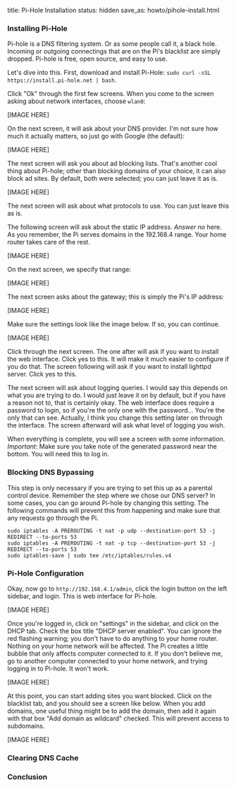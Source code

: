 title: Pi-Hole Installation
status: hidden
save_as: howto/pihole-install.html

### Installing Pi-Hole

Pi-hole is a DNS filtering system. Or as some people call it, a black hole. Incoming or outgoing connectings that are on the Pi's blacklist are simply dropped. Pi-hole is free, open source, and easy to use.

Let's dive into this. First, download and install Pi-Hole: `sudo curl -sSL https://install.pi-hole.net | bash`.

Click "Ok" through the first few screens. When you come to the screen asking about network interfaces, choose `wlan0`:

[IMAGE HERE]

On the next screen, it will ask about your DNS provider. I'm not sure how much it actually matters, so just go with Google (the default):

[IMAGE HERE]

The next screen will ask you about ad blocking lists. That's another cool thing about Pi-hole; other than blocking domains of your choice, it can also block ad sites. By default, both were selected; you can just leave it as is.

[IMAGE HERE]

The next screen will ask about what protocols to use. You can just leave this as is.

The following screen will ask about the static IP address. *Answer no* here. As you remember, the Pi serves domains in the 192.168.4 range. Your home router takes care of the rest.

[IMAGE HERE]

On the next screen, we specify that range:

[IMAGE HERE]

The next screen asks about the gateway; this is simply the Pi's IP address:

[IMAGE HERE]

Make sure the settings look like the image below. If so, you can continue.

[IMAGE HERE]

Click through the next screen. The one after will ask if you want to install the web interface. Click yes to this. It will make it much easier to configure if you do that. The screen following will ask if you want to install lighttpd server. Click yes to this.

The next screen will ask about logging queries. I would say this depends on what you are trying to do. I would just leave it on by default, but if you have a reason not to, that is certainly okay. The web interface does require a password to login, so if you're the only one with the password... You're the only that can see. Actually, I think you change this setting later on through the interface. The screen afterward will ask what level of logging you wish.

When everything is complete, you will see a screen with some information. *Important*: Make sure you take note of the generated password near the bottom. You will need this to log in.

### Blocking DNS Bypassing

This step is only necessary if you are trying to set this up as a parental control device. Remember the step where we chose our DNS server? In some cases, you can go around Pi-hole by changing this setting. The following commands will prevent this from happening and make sure that any requests go through the Pi.

```
sudo iptables -A PREROUTING -t nat -p udp --destination-port 53 -j REDIRECT --to-ports 53
sudo iptables -A PREROUTING -t nat -p tcp --destination-port 53 -j REDIRECT --to-ports 53
sudo iptables-save | sudo tee /etc/iptables/rules.v4
```

### Pi-Hole Configuration

Okay, now go to `http://192.168.4.1/admin`, click the login button on the left sidebar, and login. This is web interface for Pi-hole.

[IMAGE HERE]

Once you're logged in, click on "settings" in the sidebar, and click on the DHCP tab. Check the box title "DHCP server enabled". You can ignore the red flashing warning; you don't have to do anything to your home router. Nothing on your home network will be affected. The Pi creates a little bubble that only affects computer connected to it. If you don't believe me, go to another computer connected to your home network, and trying logging in to Pi-hole. It won't work.

[IMAGE HERE]

At this point, you can start adding sites you want blocked. Click on the blacklist tab, and you should see a screen like below. When you add domains, one useful thing might be to add the domain, then add it again with that box "Add domain as wildcard" checked. This will prevent access to subdomains.

[IMAGE HERE]

### Clearing DNS Cache

### Conclusion
